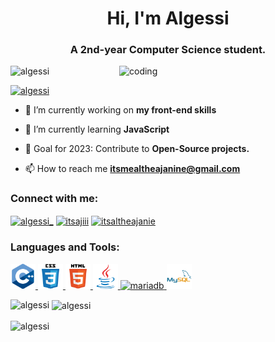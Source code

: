 <h1 align="center">Hi, I'm Algessi</h1>
<h3 align="center">A 2nd-year Computer Science student.</h3>

<img align="right" alt="coding" width="330" src="https://user-images.githubusercontent.com/112060534/221888032-97725915-952f-4f3a-977b-6231255333ee.png">

<p align="left"> <img src="https://komarev.com/ghpvc/?username=algessi&label=Profile%20views&color=0e75b6&style=flat" alt="algessi" /> </p>

<p align="left"> <a href="https://github.com/ryo-ma/github-profile-trophy"><img src="https://github-profile-trophy.vercel.app/?username=algessi" alt="algessi" /></a> </p>

- 🔭 I’m currently working on **my front-end skills**

- 🌱 I’m currently learning **JavaScript**

- 👯 Goal for 2023: Contribute to **Open-Source projects.**

- 📫 How to reach me **itsmealtheajanine@gmail.com**

<h3 align="left">Connect with me:</h3>
<p align="left">
<a href="https://twitter.com/algessi_" target="blank"><img align="center" src="https://raw.githubusercontent.com/rahuldkjain/github-profile-readme-generator/master/src/images/icons/Social/twitter.svg" alt="algessi_" height="30" width="40" /></a>
<a href="https://fb.com/itsajiii" target="blank"><img align="center" src="https://raw.githubusercontent.com/rahuldkjain/github-profile-readme-generator/master/src/images/icons/Social/facebook.svg" alt="itsajiii" height="30" width="40" /></a>
<a href="https://instagram.com/itsaltheajanie" target="blank"><img align="center" src="https://raw.githubusercontent.com/rahuldkjain/github-profile-readme-generator/master/src/images/icons/Social/instagram.svg" alt="itsaltheajanie" height="30" width="40" /></a>
</p>

<h3 align="left">Languages and Tools:</h3>
<p align="left"> <a href="https://www.w3schools.com/cpp/" target="_blank" rel="noreferrer"> <img src="https://raw.githubusercontent.com/devicons/devicon/master/icons/cplusplus/cplusplus-original.svg" alt="cplusplus" width="40" height="40"/> </a> <a href="https://www.w3schools.com/css/" target="_blank" rel="noreferrer"> <img src="https://raw.githubusercontent.com/devicons/devicon/master/icons/css3/css3-original-wordmark.svg" alt="css3" width="40" height="40"/> </a> <a href="https://www.w3.org/html/" target="_blank" rel="noreferrer"> <img src="https://raw.githubusercontent.com/devicons/devicon/master/icons/html5/html5-original-wordmark.svg" alt="html5" width="40" height="40"/> </a> <a href="https://www.java.com" target="_blank" rel="noreferrer"> <img src="https://raw.githubusercontent.com/devicons/devicon/master/icons/java/java-original.svg" alt="java" width="40" height="40"/> </a> <a href="https://mariadb.org/" target="_blank" rel="noreferrer"> <img src="https://www.vectorlogo.zone/logos/mariadb/mariadb-icon.svg" alt="mariadb" width="40" height="40"/> </a> <a href="https://www.mysql.com/" target="_blank" rel="noreferrer"> <img src="https://raw.githubusercontent.com/devicons/devicon/master/icons/mysql/mysql-original-wordmark.svg" alt="mysql" width="40" height="40"/> </a> </p>

<p><img align="left" src="https://github-readme-stats.vercel.app/api/top-langs?username=algessi&show_icons=true&locale=en&layout=compact" alt="algessi" /></p>

<p>&nbsp;<img align="center" src="https://github-readme-stats.vercel.app/api?username=algessi&show_icons=true&locale=en" alt="algessi" /></p>

<p><img align="center" src="https://github-readme-streak-stats.herokuapp.com/?user=algessi&" alt="algessi" /></p>
